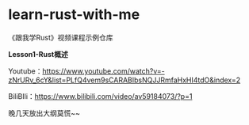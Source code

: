 # learn-rust-with-me
《跟我学Rust》视频课程示例仓库



**Lesson1-Rust概述**

Youtube：https://www.youtube.com/watch?v=-zNrURv_6cY&list=PLfQ4vem9sCARABIbsNQJJRmfaHxHI4tdO&index=2

BiliBIli：https://www.bilibili.com/video/av59184073/?p=1




晚几天放出大纲莫慌~~

